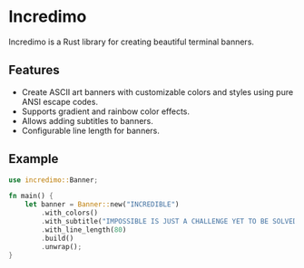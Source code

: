 # Incredimo

Incredimo is a Rust library for creating beautiful terminal banners.

## Features

- Create ASCII art banners with customizable colors and styles using pure ANSI escape codes.
- Supports gradient and rainbow color effects.
- Allows adding subtitles to banners.
- Configurable line length for banners.

## Example

```rust
use incredimo::Banner;

fn main() {
    let banner = Banner::new("INCREDIBLE")
        .with_colors()
        .with_subtitle("IMPOSSIBLE IS JUST A CHALLENGE YET TO BE SOLVED")
        .with_line_length(80)
        .build()
        .unwrap();
}
```
